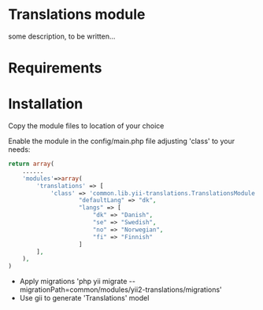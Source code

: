 Translations module
==========

some description, to be written...

# Requirements

# Installation

Copy the module files to location of your choice

Enable the module in the config/main.php file adjusting 'class' to your needs:
~~~php
return array(
    ......
    'modules'=>array(
        'translations' => [
            'class' => 'common.lib.yii-translations.TranslationsModule',
                    "defaultLang" => "dk",
                    "langs" => [
                        "dk" => "Danish",
                        "se" => "Swedish",
                        "no" => "Norwegian",
                        "fi" => "Finnish"
                    ]
        ],
    ),
)
~~~

* Apply migrations
'php yii migrate --migrationPath=common/modules/yii2-translations/migrations'
* Use gii to generate 'Translations' model
